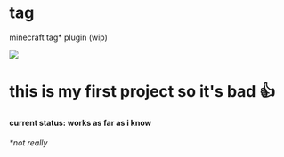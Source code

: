 # tag

minecraft tag* plugin (wip)

![](https://i.imgur.com/USnFzM0.png)

# this is my first project so it's bad :+1:
#### current status: works as far as i know

###### *not really
